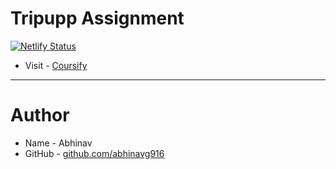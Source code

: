 # Tripupp Assignment

[![Netlify Status](https://api.netlify.com/api/v1/badges/b20da72d-979b-4b54-95e1-8e4f89edd57f/deploy-status)](https://app.netlify.com/sites/clever-borg-6320b0/deploys)

- Visit - [Coursify](https://clever-borg-6320b0.netlify.app/)

---

# Author

- Name - Abhinav
- GitHub - [github.com/abhinavg916](https://github.com/abhinavg916)
